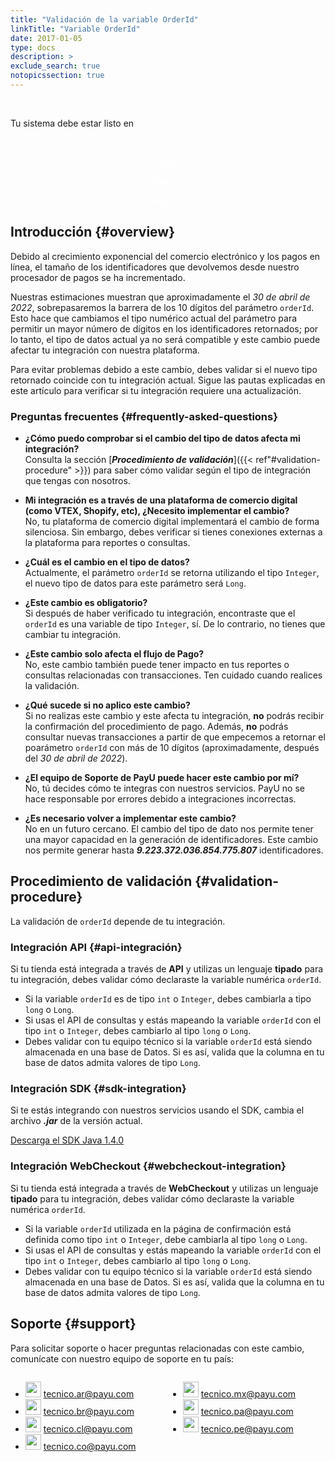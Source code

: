 ```yaml
---
title: "Validación de la variable OrderId"
linkTitle: "Variable OrderId"
date: 2017-01-05
type: docs
description: > 
exclude_search: true
notopicssection: true
---
```

<script src="/js/countdown.js"></script>
<br>
<div id="MainCounter">
    <p class="CounterHeader">Tu sistema debe estar listo en</p>
    <div class="CounterContent">
      <div id="DaysDiv">
        <p id="days"></p>
        <p style="color:white;text-align:center;">Días</p>
      </div>
      <div id="HoursDiv">
        <p id="hours"></p>
        <p style="color:white;text-align:center;">Horas</p>
      </div>
      <div id="MinutesDiv">
        <p id="minutes"></p>
        <p style="color:white;text-align:center;">Minutos</p>
      </div>
      <div id="SecondsDiv">
        <p id="seconds"></p>
        <p style="color:white;text-align:center;">Segundos</p>
      </div>
    </div>  
</div>

## Introducción {#overview}
Debido al crecimiento exponencial del comercio electrónico y los pagos en línea, el tamaño de los identificadores que devolvemos desde nuestro procesador de pagos se ha incrementado.

Nuestras estimaciones muestran que aproximadamente el _30 de abril de 2022_, sobrepasaremos la barrera de los 10 dígitos del parámetro `orderId`. Esto hace que cambiamos el tipo numérico actual del parámetro para permitir un mayor número de dígitos en los identificadores retornados; por lo tanto, el tipo de datos actual ya no será compatible y este cambio puede afectar tu integración con nuestra plataforma.

Para evitar problemas debido a este cambio, debes validar si el nuevo tipo retornado coincide con tu integración actual. Sigue las pautas explicadas en este artículo para verificar si tu integración requiere una actualización.

### Preguntas frecuentes {#frequently-asked-questions}

* **¿Cómo puedo comprobar si el cambio del tipo de datos afecta mi integración?**<br>Consulta la sección [_**Procedimiento de validación**_]({{< ref"#validation-procedure" >}}) para saber cómo validar según el tipo de integración que tengas con nosotros.

* **Mi integración es a través de una plataforma de comercio digital (como VTEX, Shopify, etc), ¿Necesito implementar el cambio?**<br>No, tu plataforma de comercio digital implementará el cambio de forma silenciosa. Sin embargo, debes verificar si tienes conexiones externas a la plataforma para reportes o consultas.

* **¿Cuál es el cambio en el tipo de datos?**<br>Actualmente, el parámetro `orderId` se retorna utilizando el tipo `Integer`, el nuevo tipo de datos para este parámetro será `Long`.

* **¿Este cambio es obligatorio?**<br>Si después de haber verificado tu integración, encontraste que el `orderId` es una variable de tipo `Integer`, sí. De lo contrario, no tienes que cambiar tu integración.

* **¿Este cambio solo afecta el flujo de Pago?**<br>No, este cambio también puede tener impacto en tus reportes o consultas relacionadas con transacciones. Ten cuidado cuando realices la validación.

* **¿Qué sucede si no aplico este cambio?**<br>Si no realizas este cambio y este afecta tu integración, **no** podrás recibir la confirmación del procedimiento de pago. Además, **no** podrás consultar nuevas transacciones a partir de que empecemos a retornar el poarámetro `orderId` con más de 10 dígitos (aproximadamente, después del _30 de abril de 2022_).

* **¿El equipo de Soporte de PayU puede hacer este cambio por mí?**<br>No, tú decides cómo te integras con nuestros servicios. PayU no se hace responsable por errores debido a integraciones incorrectas.

* **¿Es necesario volver a implementar este cambio?**<br>No en un futuro cercano. El cambio del tipo de dato nos permite tener una mayor capacidad en la generación de identificadores. Este cambio nos permite generar hasta _**9.223.372.036.854.775.807**_ identificadores.

## Procedimiento de validación {#validation-procedure}
La validación de `orderId` depende de tu integración.

### Integración API {#api-integración}
Si tu tienda está integrada a través de **API** y utilizas un lenguaje **tipado** para tu integración, debes validar cómo declaraste la variable numérica `orderId`.

* Si la variable `orderId` es de tipo `int` o `Integer`, debes cambiarla a tipo `long` o `Long`.
* Si usas el API de consultas y estás mapeando la variable `orderId` con el tipo `int` o `Integer`, debes cambiarlo al tipo `long` o `Long`.
* Debes validar con tu equipo técnico si la variable `orderId` está siendo almacenada en una base de Datos. Si es así, valida que la columna en tu base de datos admita valores de tipo `Long`.

### Integración SDK {#sdk-integration}
Si te estás integrando con nuestros servicios usando el SDK, cambia el archivo _**.jar**_ de la versión actual.

<a href="http://developers.payulatam.com/sdk/java/payu-java-sdk-1.4.0.zip" target="_blank" class="payu-btn-green">Descarga el SDK Java 1.4.0</a>

### Integración WebCheckout {#webcheckout-integration}
Si tu tienda está integrada a través de **WebCheckout** y utilizas un lenguaje **tipado** para tu integración, debes validar cómo declaraste la variable numérica `orderId`.

* Si la variable `orderId` utilizada en la página de confirmación está definida como tipo `int` o `Integer`, debe cambiarla al tipo `long` o `Long`.
* Si usas el API de consultas y estás mapeando la variable `orderId` con el tipo `int` o `Integer`, debes cambiarlo al tipo `long` o `Long`.
* Debes validar con tu equipo técnico si la variable `orderId` está siendo almacenada en una base de Datos. Si es así, valida que la columna en tu base de datos admita valores de tipo `Long`.

## Soporte {#support}
Para solicitar soporte o hacer preguntas relacionadas con este cambio, comunícate con nuestro equipo de soporte en tu país:

<div style="display: flex;">
  <div style="float: left;width: 50%;">
    <ul>
      <li><img src="/assets/Argentina.png" width="25px"/> <a href="tecnico.ar@payu.com">tecnico.ar@payu.com</a></li>
      <li><img src="/assets/Brasil.png" width="25px"/> <a href="tecnico.br@payu.com">tecnico.br@payu.com</a></li>
      <li><img src="/assets/Chile.png" width="25px"/> <a href="tecnico.cl@payu.com">tecnico.cl@payu.com</a></li>
      <li><img src="/assets/Colombia.png" width="25px"/> <a href="tecnico.co@payu.com">tecnico.co@payu.com</a></li>
    </ul>
  </div>
  <div style="float: left;width: 50%;">
    <ul>
      <li><img src="/assets/Mexico.png" width="25px"/> <a href="tecnico.mx@payu.com">tecnico.mx@payu.com</a></li>
      <li><img src="/assets/Panama.png" width="25px"/> <a href="tecnico.pa@payu.com">tecnico.pa@payu.com</a></li>
      <li><img src="/assets/Peru.png" width="25px"/> <a href="tecnico.pe@payu.com">tecnico.pe@payu.com</a></li>
    </ul>
  </div>
</div>
